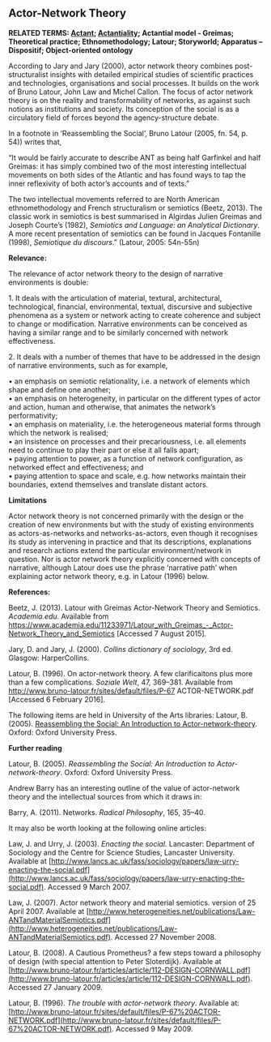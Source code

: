 ## Actor-Network Theory

**RELATED TERMS: [Actant](https://narrative-environments.github.io/CourseCompendium/Actant.html); [Actantiality](https://narrative-environments.github.io/CourseCompendium/Actantiality.html); Actantial model - Greimas; Theoretical practice; Ethnomethodology; Latour; Storyworld; Apparatus – Dispositif; Object-oriented ontology**

According to Jary and Jary (2000), actor network theory combines post-structuralist insights with detailed empirical studies of scientific practices and technologies, organisations and social processes. It builds on the work of Bruno Latour, John Law and Michel Callon. The focus of actor network theory is on the reality and transformability of networks, as against such notions as institutions and society. Its conception of the social is as a circulatory field of forces beyond the agency-structure debate.

In a footnote in ‘Reassembling the Social’, Bruno Latour (2005, fn. 54, p. 54)) writes that,

“It would be fairly accurate to describe ANT as being half Garfinkel and half Greimas: it has simply combined two of the most interesting intellectual movements on both sides of the Atlantic and has found ways to tap the inner reflexivity of both actor’s accounts and of texts.”

The two intellectual movements referred to are North American ethnomethodology and French structuralism or semiotics (Beetz, 2013). The classic work in semiotics is best summarised in Algirdas Julien Greimas and Joseph Courte’s (1982), _Semiotics and Language: an Analytical Dictionary_. A more recent presentation of semiotics can be found in Jacques Fontanille (1998), _Semiotique du discours_.” (Latour, 2005: 54n-55n)

**Relevance:**

The relevance of actor network theory to the design of narrative environments is double:

1\. It deals with the articulation of material, textural, architectural, technological, financial, environmental, textual, discursive and subjective phenomena as a system or network acting to create coherence and subject to change or modification. Narrative environments can be conceived as having a similar range and to be similarly concerned with network effectiveness.

2\. It deals with a number of themes that have to be addressed in the design of narrative environments, such as for example,

• an emphasis on semiotic relationality, i.e. a network of elements which shape and define one another;  
• an emphasis on heterogeneity, in particular on the different types of actor and action, human and otherwise, that animates the network’s performativity;  
• an emphasis on materiality, i.e. the heterogeneous material forms through which the network is realised;  
• an insistence on processes and their precariousness, i.e. all elements need to continue to play their part or else it all falls apart;  
• paying attention to power, as a function of network configuration, as networked effect and effectiveness; and  
• paying attention to space and scale, e.g. how networks maintain their boundaries, extend themselves and translate distant actors.

**Limitations**

Actor network theory is not concerned primarily with the design or the creation of new environments but with the study of existing environments as actors-as-networks and networks-as-actors, even though it recognises its study as intervening in practice and that its descriptions, explanations and research actions extend the particular environment/network in question. Nor is actor network theory explicitly concerned with concepts of narrative, although Latour does use the phrase ‘narrative path’ when explaining actor network theory, e.g. in Latour (1996) below.

**References:**

Beetz, J. (2013). Latour with Greimas Actor-Network Theory and Semiotics. _Academia.edu_. Available from https://www.academia.edu/11233971/Latour_with_Greimas_-_Actor-Network_Theory_and_Semiotics [Accessed 7 August 2015].

Jary, D. and Jary, J. (2000). _Collins dictionary of sociology_, 3rd ed. Glasgow: HarperCollins.

Latour, B. (1996). On actor-network theory. A few clarificaitons plus more than a few complications. _Soziale Welt_, 47, 369–381\. Available from http://www.bruno-latour.fr/sites/default/files/P-67 ACTOR-NETWORK.pdf [Accessed 6 February 2016].

The following items are held in University of the Arts libraries: Latour, B. (2005). [Reassembling the Social: An Introduction to Actor-network-theory](http://voyager.arts.ac.uk/cgi-bin/Pwebrecon.cgi?DB=local&BBID=286778). Oxford: Oxford University Press.

**Further reading**

Latour, B. (2005). _Reassembling the Social: An Introduction to Actor-network-theory_. Oxford: Oxford University Press.

Andrew Barry has an interesting outline of the value of actor-network theory and the intellectual sources from which it draws in:

Barry, A. (2011). Networks. _Radical Philosophy_, 165, 35–40.

It may also be worth looking at the following online articles:

Law, J. and Urry, J. (2003). _Enacting the social._ Lancaster: Department of Sociology and the Centre for Science Studies, Lancaster University. Available at [http://www.lancs.ac.uk/fass/sociology/papers/law-urry-enacting-the-social.pdf](http://www.lancs.ac.uk/fass/sociology/papers/law-urry-enacting-the-social.pdf). Accessed 9 March 2007.

Law, J. (2007). Actor network theory and material semiotics. version of 25 April 2007\. Available at [http://www.heterogeneities.net/publications/Law-ANTandMaterialSemiotics.pdf](http://www.heterogeneities.net/publications/Law-ANTandMaterialSemiotics.pdf). Accessed 27 November 2008.

Latour, B. (2008). A Cautious Prometheus? a few steps toward a philosophy of design (with special attention to Peter Sloterdijk). Available at [http://www.bruno-latour.fr/articles/article/112-DESIGN-CORNWALL.pdf](http://www.bruno-latour.fr/articles/article/112-DESIGN-CORNWALL.pdf). Accessed 27 January 2009.

Latour, B. (1996). _The trouble with actor-network theory_. Available at: [http://www.bruno-latour.fr/sites/default/files/P-67%20ACTOR-NETWORK.pdf](http://www.bruno-latour.fr/sites/default/files/P-67%20ACTOR-NETWORK.pdf). Accessed 9 May 2009.
